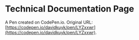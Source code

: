 # Technical Documentation Page

A Pen created on CodePen.io. Original URL: [https://codepen.io/davidkuyk/pen/LYZxxwr](https://codepen.io/davidkuyk/pen/LYZxxwr).


